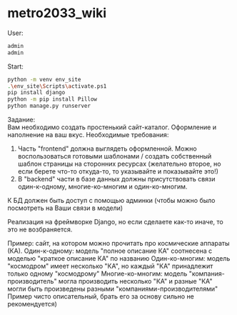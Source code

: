 ﻿# metro2033_wiki
User:
```bash
admin
admin
```
Start:
```bash
python -m venv env_site
.\env_site\Scripts\activate.ps1
pip install django
python -m pip install Pillow
python manage.py runserver
```

Задание:  
Вам необходимо создать простенький сайт-каталог. Оформление и наполнение на ваш вкус. Необходимые требования:
1) Часть "frontend" должна выглядеть оформленной. 
Можно воспользоваться готовыми шаблонами / создать собственный шаблон страницы на сторонних ресурсах (желательно второе, но 
если берете что-то откуда-то, то указывайте и показывайте это!)
2) В "backend" части в базе данных должны присутствовать связи один-к-одному, многие-ко-многим и один-ко-многим.

К БД должен быть доступ с помощью админки (чтобы можно было посмотреть на Ваши связи в модели)

Реализация на фреймворке Django, но если сделаете как-то иначе, то это не возбраняется.

Пример: сайт, на котором можно прочитать про космические аппараты (КА).
Один-к-одному: модель "полное описание КА" соотнесена с моделью "краткое описание КА" по названию
Один-ко-многим: модель "космодром" имеет несколько "КА", но каждый "КА" принадлежит только одному "космодрому"
Многие-ко-многим: модель "компания-производитель" могла производить несколько "КА" и разные "КА" могли быть произведены разными "компаниями-производителями"
Пример чисто описательный, брать его за основу сильно не рекомендуется)
